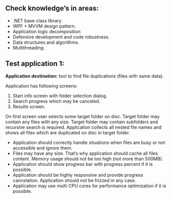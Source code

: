 ## Check knowledge’s in areas: ##
  * .NET base class library
  * WPF + MVVM design pattern.
  * Application logic decomposition
  * Defensive development and code robustness.
  * Data structures and algorithms.
  * Multithreading.

## Test application 1: ##

**Application destination:**
tool to find file duplications (files with same data).

Application has following screens:
  1. Start info screen with folder selection dialog.
  1. Search progress which may be canceled.
  1. Results screen.

On first screen user selects some target folder on disc. Target folder may contain any files with any size. Target folder may contain subfolders and recursive search is required. Application collects all nested file names and shows all files which are duplicated on disc in target folder.

  * Application should correctly handle situations when  files are busy or not accessible and ignore them.
  * Files may have any size. That’s why application should cache all files content. Memory usage should not be too high (not more than 500MB).
  * Application should show progress bar with progress percent if it is possible.
  * Application should be highly responsive and provide progress cancelation. Application should not be frizzed in any case.
  * Application may use multi CPU cores for performance optimization if it is possible.